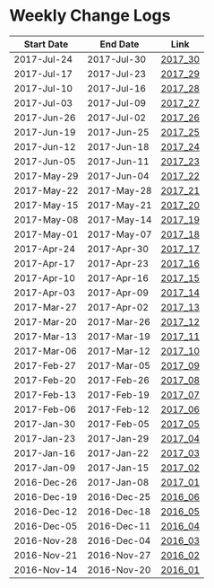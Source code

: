 Weekly Change Logs
==================

| Start Date | End Date   | Link                          |
|------------|------------|-------------------------------|
|2017-Jul-24 |2017-Jul-30 | [2017_30](2017_30) |
|2017-Jul-17 |2017-Jul-23 | [2017_29](2017_29) |
|2017-Jul-10 |2017-Jul-16 | [2017_28](2017_28) |
|2017-Jul-03 |2017-Jul-09 | [2017_27](2017_27) |
|2017-Jun-26 |2017-Jul-02 | [2017_26](2017_26) |
|2017-Jun-19 |2017-Jun-25 | [2017_25](2017_25) |
|2017-Jun-12 |2017-Jun-18 | [2017_24](2017_24) |
|2017-Jun-05 |2017-Jun-11 | [2017_23](2017_23) |
|2017-May-29 |2017-Jun-04 | [2017_22](2017_22) |
|2017-May-22 |2017-May-28 | [2017_21](2017_21) |
|2017-May-15 |2017-May-21 | [2017_20](2017_20) |
|2017-May-08 |2017-May-14 | [2017_19](2017_19) |
|2017-May-01 |2017-May-07 | [2017_18](2017_18) |
|2017-Apr-24 |2017-Apr-30 | [2017_17](2017_17) |
|2017-Apr-17 |2017-Apr-23 | [2017_16](2017_16) |
|2017-Apr-10 |2017-Apr-16 | [2017_15](2017_15) |
|2017-Apr-03 |2017-Apr-09 | [2017_14](2017_14) |
|2017-Mar-27 |2017-Apr-02 | [2017_13](2017_13) |
|2017-Mar-20 |2017-Mar-26 | [2017_12](2017_12) |
|2017-Mar-13 |2017-Mar-19 | [2017_11](2017_11) |
|2017-Mar-06 |2017-Mar-12 | [2017_10](2017_10) |
|2017-Feb-27 |2017-Mar-05 | [2017_09](2017_09) |
|2017-Feb-20 |2017-Feb-26 | [2017_08](2017_08) |
|2017-Feb-13 |2017-Feb-19 | [2017_07](2017_07) |
|2017-Feb-06 |2017-Feb-12 | [2017_06](2017_06) |
|2017-Jan-30 |2017-Feb-05 | [2017_05](2017_05) |
|2017-Jan-23 |2017-Jan-29 | [2017_04](2017_04) |
|2017-Jan-16 |2017-Jan-22 | [2017_03](2017_03) |
|2017-Jan-09 |2017-Jan-15 | [2017_02](2017_02) |
|2016-Dec-26 |2017-Jan-08 | [2017_01](2017_01) |
|2016-Dec-19 |2016-Dec-25 | [2016_06](2016_06) |
|2016-Dec-12 |2016-Dec-18 | [2016_05](2016_05) |
|2016-Dec-05 |2016-Dec-11 | [2016_04](2016_04) |
|2016-Nov-28 |2016-Dec-04 | [2016_03](2016_03) |      
|2016-Nov-21 |2016-Nov-27 | [2016_02](2016_02) |
|2016-Nov-14 |2016-Nov-20 | [2016_01](2016_01) |
